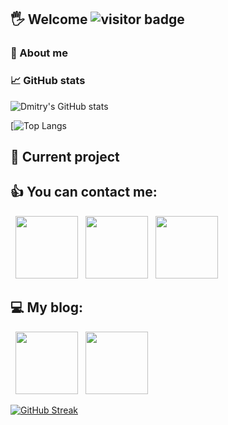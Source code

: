 ## 🖐 Welcome ![visitor badge](https://visitor-badge.glitch.me/badge?page_id=dmitry-lyovochkin.visitor-badge)

### 🙂 About me

### 📈 GitHub stats
![Dmitry's GitHub stats](https://github-readme-stats.vercel.app/api?username=dmitry-lyovochkin&show_icons=true&theme=radical)

[![Top Langs](https://github-readme-stats.vercel.app/api/top-langs/?username=dmitry-lyovochkin&layout=compact&show_icons=true&theme=radical)

## 🎨 Current project


## 👍 You can contact me:


<p align="left">
  &nbsp;
  <a href="https://t.me/@Hey_008"><img src="https://camo.githubusercontent.com/f4b401dd7cd9b7840fd31acafd49e151a80e4c9600bf219934461b96dd98e013/68747470733a2f2f6564656e742e6769746875622e696f2f537570657254696e7949636f6e732f696d616765732f7376672f74656c656772616d2e737667" height="100"/width="100"/></a>
  &nbsp;
  <a href="https://www.linkedin.com/in/dmitrylyovochkin/"><img src="https://camo.githubusercontent.com/c8a9c5b414cd812ad6a97a46c29af67239ddaeae08c41724ff7d945fb4c047e5/68747470733a2f2f6564656e742e6769746875622e696f2f537570657254696e7949636f6e732f696d616765732f7376672f6c696e6b6564696e2e737667" height="100"/width="100"/></a> 
  &nbsp;
  <a href="https://www.instagram.com/mobile.dev.8/"><img src="https://camo.githubusercontent.com/c9dacf0f25a1489fdbc6c0d2b41cda58b77fa210a13a886d6f99e027adfbd358/68747470733a2f2f6564656e742e6769746875622e696f2f537570657254696e7949636f6e732f696d616765732f7376672f696e7374616772616d2e737667" height="100"/width="100"/></a>
</p>

## 💻 My blog:


<p align="left">
  &nbsp;
  <a href="https://t.me/DiaryFlutterDev"><img src="https://camo.githubusercontent.com/f4b401dd7cd9b7840fd31acafd49e151a80e4c9600bf219934461b96dd98e013/68747470733a2f2f6564656e742e6769746875622e696f2f537570657254696e7949636f6e732f696d616765732f7376672f74656c656772616d2e737667" height="100"/width="100"/></a>
  &nbsp;
  <a href="https://www.instagram.com/mobile.dev.8/"><img src="https://camo.githubusercontent.com/c9dacf0f25a1489fdbc6c0d2b41cda58b77fa210a13a886d6f99e027adfbd358/68747470733a2f2f6564656e742e6769746875622e696f2f537570657254696e7949636f6e732f696d616765732f7376672f696e7374616772616d2e737667" height="100"/width="100"/></a>
</p>

[![GitHub Streak](https://github-readme-streak-stats.herokuapp.com/?user=dmitry-lyovochkin&theme=dark)](https://git.io/streak-stats)
